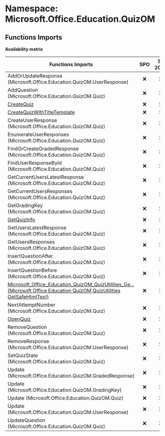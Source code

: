# Namespace: Microsoft.Office.Education.QuizOM

## Functions Imports

**Availability matrix**

Functions Imports | SPO | SP 2019 | SP 2016 | SP 2013
----------|:---:|:-------:|:-------:|:-------
AddOrUpdateResponse (Microsoft.Office.Education.QuizOM.UserResponse) | ❌ | ❌ | ❌ | ✅
AddQuestion (Microsoft.Office.Education.QuizOM.Quiz) | ❌ | ❌ | ❌ | ✅
[CreateQuiz](./Functions/CreateQuiz.md) | ❌ | ❌ | ❌ | ✅
[CreateQuizWithTitleTemplate](./Functions/CreateQuizWithTitleTemplate.md) | ❌ | ❌ | ❌ | ✅
CreateUserResponse (Microsoft.Office.Education.QuizOM.Quiz) | ❌ | ❌ | ❌ | ✅
EnumerateUserResponses (Microsoft.Office.Education.QuizOM.Quiz) | ❌ | ❌ | ❌ | ✅
FindOrCreateGradedResponse (Microsoft.Office.Education.QuizOM.Quiz) | ❌ | ❌ | ❌ | ✅
FindUserResponseById (Microsoft.Office.Education.QuizOM.Quiz) | ❌ | ❌ | ❌ | ✅
GetCurrentUsersLatestResponse (Microsoft.Office.Education.QuizOM.Quiz) | ❌ | ❌ | ❌ | ✅
GetCurrentUsersResponses (Microsoft.Office.Education.QuizOM.Quiz) | ❌ | ❌ | ❌ | ✅
GetGradingKey (Microsoft.Office.Education.QuizOM.Quiz) | ❌ | ❌ | ❌ | ✅
[GetQuizInfo](./Functions/GetQuizInfo.md) | ❌ | ❌ | ❌ | ✅
GetUsersLatestResponse (Microsoft.Office.Education.QuizOM.Quiz) | ❌ | ❌ | ❌ | ✅
GetUsersResponses (Microsoft.Office.Education.QuizOM.Quiz) | ❌ | ❌ | ❌ | ✅
InsertQuestionAfter (Microsoft.Office.Education.QuizOM.Quiz) | ❌ | ❌ | ❌ | ✅
InsertQuestionBefore (Microsoft.Office.Education.QuizOM.Quiz) | ❌ | ❌ | ❌ | ✅
[<span title="Microsoft_Office_Education_QuizOM_QuizUtilities_GetSafeHtmlText">Microsoft_Office_Education_QuizOM_QuizUtilities_Ge...</span> (Microsoft Office Education QuizOM QuizUtilities GetSafeHtmlText)](./Functions/Microsoft_Office_Education_QuizOM_QuizUtilities_GetSafeHtmlText.md) | ❌ | ❌ | ❌ | ✅
NextAttemptNumber (Microsoft.Office.Education.QuizOM.Quiz) | ❌ | ❌ | ❌ | ✅
[OpenQuiz](./Functions/OpenQuiz.md) | ❌ | ❌ | ❌ | ✅
RemoveQuestion (Microsoft.Office.Education.QuizOM.Quiz) | ❌ | ❌ | ❌ | ✅
RemoveResponse (Microsoft.Office.Education.QuizOM.UserResponse) | ❌ | ❌ | ❌ | ✅
SetQuizState (Microsoft.Office.Education.QuizOM.Quiz) | ❌ | ❌ | ❌ | ✅
Update (Microsoft.Office.Education.QuizOM.GradedResponse) | ❌ | ❌ | ❌ | ✅
Update (Microsoft.Office.Education.QuizOM.GradingKey) | ❌ | ❌ | ❌ | ✅
Update (Microsoft.Office.Education.QuizOM.Quiz) | ❌ | ❌ | ❌ | ✅
Update (Microsoft.Office.Education.QuizOM.UserResponse) | ❌ | ❌ | ❌ | ✅
UpdateQuestion (Microsoft.Office.Education.QuizOM.Quiz) | ❌ | ❌ | ❌ | ✅
